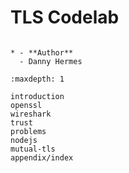 # TLS Codelab

```{list-table}

* - **Author**
  - Danny Hermes
```

```{toctree}
:maxdepth: 1

introduction
openssl
wireshark
trust
problems
nodejs
mutual-tls
appendix/index
```
